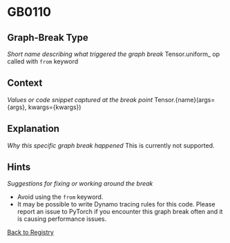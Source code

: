 # GB0110

## Graph-Break Type
*Short name describing what triggered the graph break*
Tensor.uniform_ op called with `from` keyword

## Context
*Values or code snippet captured at the break point*
Tensor.{name}(args={args}, kwargs={kwargs})

## Explanation
*Why this specific graph break happened*
This is currently not supported.

## Hints
*Suggestions for fixing or working around the break*
- Avoid using the `from` keyword.
- It may be possible to write Dynamo tracing rules for this code. Please report an issue to PyTorch if you encounter this graph break often and it is causing performance issues.



[Back to Registry](../index.md)
